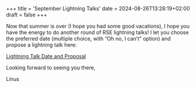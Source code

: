 +++
title = 'September Lightning Talks'
date = 2024-08-26T13:28:19+02:00
draft = false
+++

Now that summer is over (I hope you had some good vacations), 
I hope you have the energy to do another round of RSE lightning talks! 
I let you choose the preferred date (multiple choice, with 
“Oh no, I can’t” option) and propose a lightning talk here:

<a href="https://cryptpad.c4dt.org/form/#/2/form/view/W3IN8lu+wn80LeBHY0+1wtNa0dlPKfo2bJmWGFAhGWg/">
Lightning Talk Date and Proposal
</a>

Looking forward to seeing you there,

Linus
